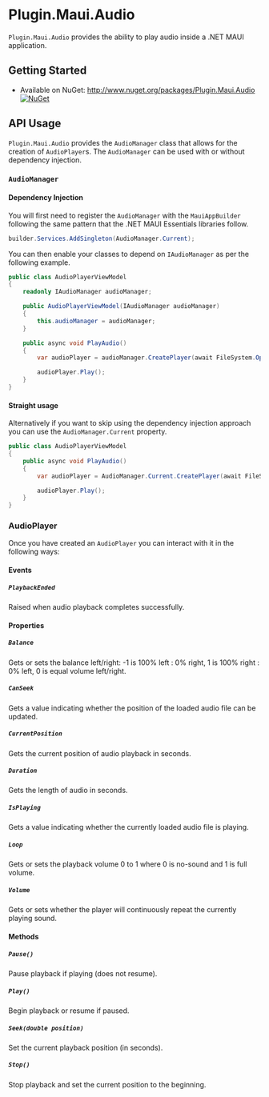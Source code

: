 # Plugin.Maui.Audio

`Plugin.Maui.Audio` provides the ability to play audio inside a .NET MAUI application.

## Getting Started

* Available on NuGet: <http://www.nuget.org/packages/Plugin.Maui.Audio> [![NuGet](https://img.shields.io/nuget/v/Plugin.Maui.Audio.svg?label=NuGet)](https://www.nuget.org/packages/Plugin.Maui.Audio/)

## API Usage

`Plugin.Maui.Audio` provides the `AudioManager` class that allows for the creation of `AudioPlayer`s. The `AudioManager` can be used with or without dependency injection.

### `AudioManager`

#### Dependency Injection

You will first need to register the `AudioManager` with the `MauiAppBuilder` following the same pattern that the .NET MAUI Essentials libraries follow.

```csharp
builder.Services.AddSingleton(AudioManager.Current);
```

You can then enable your classes to depend on `IAudioManager` as per the following example.

```csharp
public class AudioPlayerViewModel
{
    readonly IAudioManager audioManager;

    public AudioPlayerViewModel(IAudioManager audioManager)
    {
        this.audioManager = audioManager;
    }

    public async void PlayAudio()
    {
        var audioPlayer = audioManager.CreatePlayer(await FileSystem.OpenAppPackageFileAsync("ukelele.mp3"));

        audioPlayer.Play();
    }
}
```

#### Straight usage

Alternatively if you want to skip using the dependency injection approach you can use the `AudioManager.Current` property.

```csharp
public class AudioPlayerViewModel
{
    public async void PlayAudio()
    {
        var audioPlayer = AudioManager.Current.CreatePlayer(await FileSystem.OpenAppPackageFileAsync("ukelele.mp3"));

        audioPlayer.Play();
    }
}
```

### AudioPlayer

Once you have created an `AudioPlayer` you can interact with it in the following ways:

#### Events

##### `PlaybackEnded`

Raised when audio playback completes successfully.

#### Properties

##### `Balance`

Gets or sets the balance left/right: -1 is 100% left : 0% right, 1 is 100% right : 0% left, 0 is equal volume left/right.

##### `CanSeek`

Gets a value indicating whether the position of the loaded audio file can be updated.

##### `CurrentPosition`

Gets the current position of audio playback in seconds.

##### `Duration`

Gets the length of audio in seconds.

##### `IsPlaying`

Gets a value indicating whether the currently loaded audio file is playing.

##### `Loop`

Gets or sets the playback volume 0 to 1 where 0 is no-sound and 1 is full volume.

##### `Volume`

Gets or sets whether the player will continuously repeat the currently playing sound.

#### Methods

##### `Pause()`

Pause playback if playing (does not resume).

##### `Play()`

Begin playback or resume if paused.

##### `Seek(double position)`

Set the current playback position (in seconds).

##### `Stop()`

Stop playback and set the current position to the beginning.
